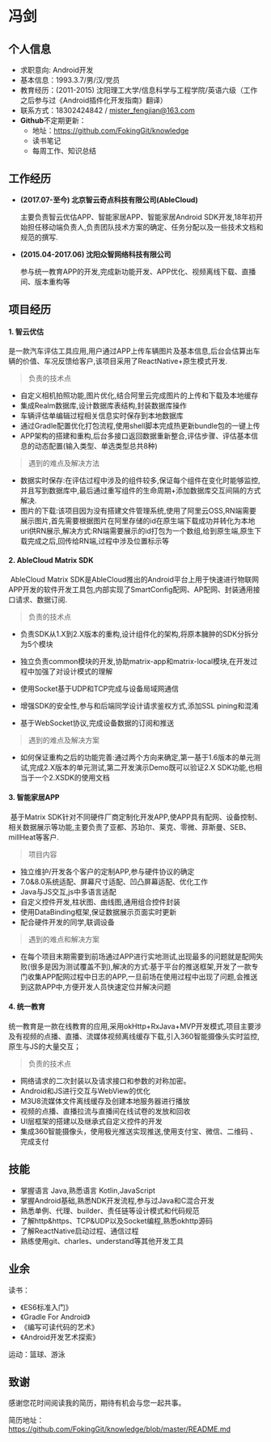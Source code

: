 # 冯剑

## 个人信息

- 求职意向:   Android开发
- 基本信息：1993.3.7/男/汉/党员
- 教育经历：(2011-2015) 沈阳理工大学/信息科学与工程学院/英语六级（工作之后参与过《Android插件化开发指南》翻译）
- 联系方式：18302424842 / mister_fengjian@163.com
- **Github**不定期更新：
  - 地址：https://github.com/FokingGit/knowledge
  - 读书笔记
  - 每周工作、知识总结

## 工作经历

- **(2017.07-至今) 北京智云奇点科技有限公司(AbleCloud)** 

  主要负责智云优估APP、智能家居APP、智能家居Android SDK开发,18年初开始担任移动端负责人,负责团队技术方案的确定、任务分配以及一些技术文档和规范的撰写.

- **(2015.04-2017.06) 沈阳众智网络科技有限公司**

  参与统一教育APP的开发,完成新功能开发、APP优化、视频离线下载、直播间、版本重构等

## 项目经历

#### 1. 智云优估

​	是一款汽车评估工具应用,用户通过APP上传车辆图片及基本信息,后台会估算出车辆的价值、车况反馈给客户,该项目采用了ReactNative+原生模式开发.

> 负责的技术点

- 自定义相机拍照功能,图片优化,结合阿里云完成图片的上传和下载及本地缓存
- 集成Realm数据库,设计数据库表结构,封装数据库操作
- 车辆评估单编辑过程相关信息实时保存到本地数据库
- 通过Gradle配置优化打包流程,使用shell脚本完成热更新bundle包的一键上传
- APP架构的搭建和重构,后台多接口返回数据重新整合,评估步骤、评估基本信息的动态配置(输入类型、单选类型总共8种)

> 遇到的难点及解决方法

- 数据实时保存:在评估过程中涉及的组件较多,保证每个组件在变化时能够监控,并且写到数据库中,最后通过重写组件的生命周期+添加数据库交互间隔的方式解决.
- 图片的下载:该项目因为没有搭建文件管理系统,使用了阿里云OSS,RN端需要展示图片,首先需要根据图片在阿里存储的id在原生端下载成功并转化为本地uri供RN展示,解决方式:RN端需要展示的id打包为一个数组,给到原生端,原生下载完成之后,回传给RN端,过程中涉及位置标示等

#### 2. AbleCloud Matrix SDK

​	AbleCloud Matrix SDK是AbleCloud推出的Android平台上用于快速进行物联网APP开发的软件开发工具包,内部实现了SmartConfig配网、AP配网、封装通用接口请求、数据订阅.

> 负责的技术点

- 负责SDK从1.X到2.X版本的重构,设计组件化的架构,将原本臃肿的SDK分拆分为5个模块
- 独立负责common模块的开发,协助matrix-app和matrix-local模块,在开发过程中加强了对设计模式的理解

- 使用Socket基于UDP和TCP完成与设备局域网通信
- 增强SDK的安全性,参与和后端同学设计请求鉴权方式,添加SSL pining和混淆
- 基于WebSocket协议,完成设备数据的订阅和推送

> 遇到的难点及解决方案

- 如何保证重构之后的功能完善:通过两个方向来确定,第一基于1.6版本的单元测试,完成2.X版本的单元测试,第二开发演示Demo既可以验证2.X SDK功能,也相当于一个2.XSDK的使用文档

#### 3. 智能家居APP

​	基于Matrix SDK针对不同硬件厂商定制化开发APP,使APP具有配网、设备控制、相关数据展示等功能,主要负责了亚都、苏珀尔、莱克、零微、菲斯曼、SEB、millHeat等客户.

> 项目内容

- 独立维护/开发各个客户的定制APP,参与硬件协议的确定
- 7.0&8.0系统适配、屏幕尺寸适配、凹凸屏幕适配、优化工作
- Java与JS交互,js中多语言适配
- 自定义控件开发,柱状图、曲线图,通用组合控件封装
- 使用DataBinding框架,保证数据展示页面实时更新
- 配合硬件开发的同学,联调设备

> 遇到的难点和解决方案

- 在每个项目末期需要到前场通过APP进行实地测试,出现最多的问题就是配网失败(很多是因为测试覆盖不到),解决的方式:基于平台的推送框架,开发了一款专门收集APP配网过程中日志的APP,一旦前场在使用过程中出现了问题,会推送到这款APP中,方便开发人员快速定位并解决问题

#### 4. 统一教育

​	统一教育是一款在线教育的应用,采用okHttp+RxJava+MVP开发模式,项目主要涉及有视频的点播、直播、流媒体视频离线缓存下载,引入360智能摄像头实时监控,原生与JS的大量交互；

> 负责的技术点

- 网络请求的二次封装以及请求接口和参数的对称加密。
- Android和JS进行交互与WebView的优化
- M3U8流媒体文件离线缓存及创建本地服务器进行播放
- 视频的点播、直播拉流与直播间在线试卷的发放和回收
- UI层框架的搭建以及继承式自定义控件的开发
- 集成360智能摄像头，使用极光推送实现推送,使用支付宝、微信、二维码 、完成支付

## 技能

- 掌握语言 Java,熟悉语言 Kotlin,JavaScript
- 掌握Android基础,熟悉NDK开发流程,参与过Java和C混合开发
- 熟悉单例、代理、builder、责任链等设计模式和代码规范
- 了解http&https、TCP&UDP以及Socket编程,熟悉okhttp源码
- 了解ReactNative启动过程、通信过程
- 熟练使用git、charles、understand等其他开发工具

## 业余

读书：

- 《ES6标准入门》
- 《Gradle For Android》
- 《编写可读代码的艺术》
- 《Android开发艺术探索》

运动：篮球、游泳

## 致谢

感谢您花时间阅读我的简历，期待有机会与您一起共事。

简历地址：https://github.com/FokingGit/knowledge/blob/master/README.md

